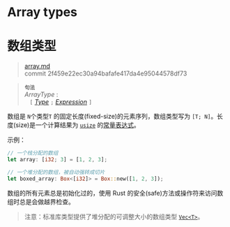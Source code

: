 # Array types
# 数组类型

>[array.md](https://github.com/rust-lang/reference/blob/master/src/types/array.md)\
>commit 2f459e22ec30a94bafafe417da4e95044578df73

> **<sup>句法</sup>**\
> _ArrayType_ :\
> &nbsp;&nbsp; `[` [_Type_] `;` [_Expression_] `]`

数组是 `N`个类型`T` 的固定长度(fixed-size)的元素序列，数组类型写为 `[T; N]`。长度(size)是一个计算结果为 [`usize`] 的[常量表达式][constant expression]。

示例：

```rust
// 一个栈分配的数组
let array: [i32; 3] = [1, 2, 3];

// 一个堆分配的数组，被自动强转成切片
let boxed_array: Box<[i32]> = Box::new([1, 2, 3]);
```

数组的所有元素总是初始化过的，使用 Rust 的安全(safe)方法或操作符来访问数组时总是会做越界检查。

> 注意：标准库类型提供了堆分配的可调整大小的数组类型 [`Vec<T>`]。

[_Expression_]: ../expressions.md
[_Type_]: ../types.md#type-expressions
[`Vec<T>`]: https://doc.rust-lang.org/std/vec/struct.Vec.html
[`usize`]: numeric.md#machine-dependent-integer-types
[constant expression]: ../const_eval.md#常量表达式
